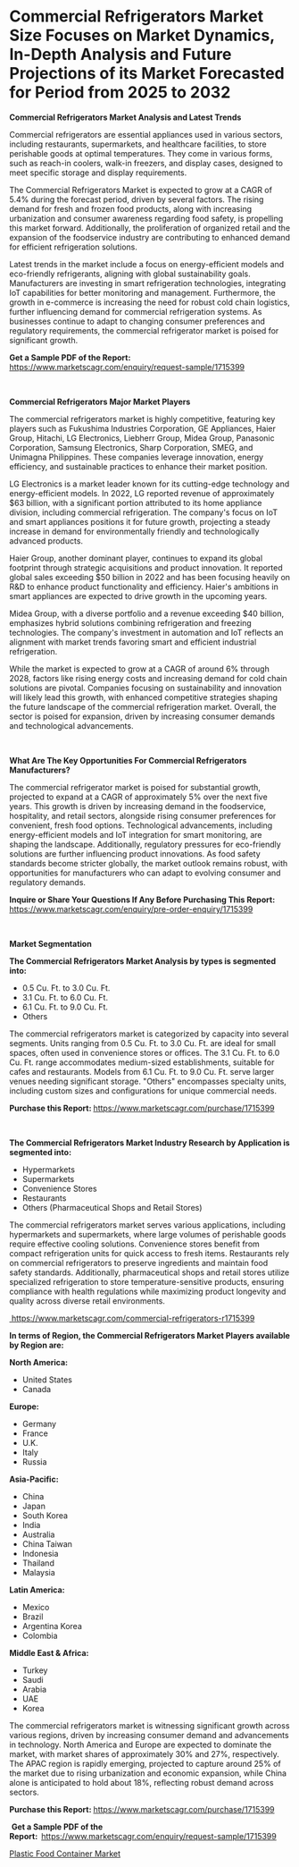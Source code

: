 <p><h1>Commercial Refrigerators Market Size Focuses on Market Dynamics, In-Depth Analysis and Future Projections of its Market Forecasted for Period from 2025 to 2032</h1></p><p><strong>Commercial Refrigerators Market Analysis and Latest Trends</strong></p>
<p><p>Commercial refrigerators are essential appliances used in various sectors, including restaurants, supermarkets, and healthcare facilities, to store perishable goods at optimal temperatures. They come in various forms, such as reach-in coolers, walk-in freezers, and display cases, designed to meet specific storage and display requirements.</p><p>The Commercial Refrigerators Market is expected to grow at a CAGR of 5.4% during the forecast period, driven by several factors. The rising demand for fresh and frozen food products, along with increasing urbanization and consumer awareness regarding food safety, is propelling this market forward. Additionally, the proliferation of organized retail and the expansion of the foodservice industry are contributing to enhanced demand for efficient refrigeration solutions.</p><p>Latest trends in the market include a focus on energy-efficient models and eco-friendly refrigerants, aligning with global sustainability goals. Manufacturers are investing in smart refrigeration technologies, integrating IoT capabilities for better monitoring and management. Furthermore, the growth in e-commerce is increasing the need for robust cold chain logistics, further influencing demand for commercial refrigeration systems. As businesses continue to adapt to changing consumer preferences and regulatory requirements, the commercial refrigerator market is poised for significant growth.</p></p>
<p><strong>Get a Sample PDF of the Report:&nbsp;</strong> <a href="https://www.marketscagr.com/enquiry/request-sample/1715399?utm_campaign=3001&utm_medium=2&utm_source=Github&utm_content=ia&utm_term=05042025&utm_id=commercial-refrigerators">https://www.marketscagr.com/enquiry/request-sample/1715399</a></p>
<p>&nbsp;</p>
<p><strong>Commercial Refrigerators Major Market Players</strong></p>
<p><p>The commercial refrigerators market is highly competitive, featuring key players such as Fukushima Industries Corporation, GE Appliances, Haier Group, Hitachi, LG Electronics, Liebherr Group, Midea Group, Panasonic Corporation, Samsung Electronics, Sharp Corporation, SMEG, and Unimagna Philippines. These companies leverage innovation, energy efficiency, and sustainable practices to enhance their market position.</p><p>LG Electronics is a market leader known for its cutting-edge technology and energy-efficient models. In 2022, LG reported revenue of approximately $63 billion, with a significant portion attributed to its home appliance division, including commercial refrigeration. The company's focus on IoT and smart appliances positions it for future growth, projecting a steady increase in demand for environmentally friendly and technologically advanced products.</p><p>Haier Group, another dominant player, continues to expand its global footprint through strategic acquisitions and product innovation. It reported global sales exceeding $50 billion in 2022 and has been focusing heavily on R&D to enhance product functionality and efficiency. Haier's ambitions in smart appliances are expected to drive growth in the upcoming years.</p><p>Midea Group, with a diverse portfolio and a revenue exceeding $40 billion, emphasizes hybrid solutions combining refrigeration and freezing technologies. The company's investment in automation and IoT reflects an alignment with market trends favoring smart and efficient industrial refrigeration.</p><p>While the market is expected to grow at a CAGR of around 6% through 2028, factors like rising energy costs and increasing demand for cold chain solutions are pivotal. Companies focusing on sustainability and innovation will likely lead this growth, with enhanced competitive strategies shaping the future landscape of the commercial refrigeration market. Overall, the sector is poised for expansion, driven by increasing consumer demands and technological advancements.</p></p>
<p>&nbsp;</p>
<p><strong>What Are The Key Opportunities For Commercial Refrigerators Manufacturers?</strong></p>
<p><p>The commercial refrigerator market is poised for substantial growth, projected to expand at a CAGR of approximately 5% over the next five years. This growth is driven by increasing demand in the foodservice, hospitality, and retail sectors, alongside rising consumer preferences for convenient, fresh food options. Technological advancements, including energy-efficient models and IoT integration for smart monitoring, are shaping the landscape. Additionally, regulatory pressures for eco-friendly solutions are further influencing product innovations. As food safety standards become stricter globally, the market outlook remains robust, with opportunities for manufacturers who can adapt to evolving consumer and regulatory demands.</p></p>
<p><strong>Inquire or Share Your Questions If Any Before Purchasing This Report:</strong> <a href="https://www.marketscagr.com/enquiry/pre-order-enquiry/1715399?utm_campaign=3001&utm_medium=2&utm_source=Github&utm_content=ia&utm_term=05042025&utm_id=commercial-refrigerators">https://www.marketscagr.com/enquiry/pre-order-enquiry/1715399</a></p>
<p>&nbsp;</p>
<p><strong>Market Segmentation</strong></p>
<p><strong>The Commercial Refrigerators Market Analysis by types is segmented into:</strong></p>
<p><ul><li>0.5 Cu. Ft. to 3.0 Cu. Ft.</li><li>3.1 Cu. Ft. to 6.0 Cu. Ft.</li><li>6.1 Cu. Ft. to 9.0 Cu. Ft.</li><li>Others</li></ul></p>
<p><p>The commercial refrigerators market is categorized by capacity into several segments. Units ranging from 0.5 Cu. Ft. to 3.0 Cu. Ft. are ideal for small spaces, often used in convenience stores or offices. The 3.1 Cu. Ft. to 6.0 Cu. Ft. range accommodates medium-sized establishments, suitable for cafes and restaurants. Models from 6.1 Cu. Ft. to 9.0 Cu. Ft. serve larger venues needing significant storage. "Others" encompasses specialty units, including custom sizes and configurations for unique commercial needs.</p></p>
<p><strong>Purchase this Report:&nbsp;</strong><a href="https://www.marketscagr.com/purchase/1715399?utm_campaign=3001&utm_medium=2&utm_source=Github&utm_content=ia&utm_term=05042025&utm_id=commercial-refrigerators">https://www.marketscagr.com/purchase/1715399</a></p>
<p>&nbsp;</p>
<p><strong>The Commercial Refrigerators Market Industry Research by Application is segmented into:</strong></p>
<p><ul><li>Hypermarkets</li><li>Supermarkets</li><li>Convenience Stores</li><li>Restaurants</li><li>Others (Pharmaceutical Shops and Retail Stores)</li></ul></p>
<p><p>The commercial refrigerators market serves various applications, including hypermarkets and supermarkets, where large volumes of perishable goods require effective cooling solutions. Convenience stores benefit from compact refrigeration units for quick access to fresh items. Restaurants rely on commercial refrigerators to preserve ingredients and maintain food safety standards. Additionally, pharmaceutical shops and retail stores utilize specialized refrigeration to store temperature-sensitive products, ensuring compliance with health regulations while maximizing product longevity and quality across diverse retail environments.</p></p>
<p><a href="https://www.marketscagr.com/commercial-refrigerators-r1715399?utm_campaign=3001&utm_medium=2&utm_source=Github&utm_content=ia&utm_term=05042025&utm_id=commercial-refrigerators">&nbsp;https://www.marketscagr.com/commercial-refrigerators-r1715399</a></p>
<p><strong>In terms of Region, the Commercial Refrigerators Market Players available by Region are:</strong></p>
<p>
    <p> <strong> North America: </strong>
        <ul>
            <li>United States</li>
            <li>Canada</li>
        </ul>
        </p> 
    <p> <strong> Europe: </strong>
        <ul>
            <li>Germany</li>
            <li>France</li>
            <li>U.K.</li>
            <li>Italy</li>
            <li>Russia</li>
        </ul>
        </p> 
    <p> <strong> Asia-Pacific: </strong>
        <ul>
            <li>China</li>
            <li>Japan</li>
            <li>South Korea</li>
            <li>India</li>
            <li>Australia</li>
            <li>China Taiwan</li>
            <li>Indonesia</li>
            <li>Thailand</li>
            <li>Malaysia</li>
        </ul>
        </p> 
    <p> <strong> Latin America: </strong>
        <ul>
            <li>Mexico</li>
            <li>Brazil</li>
            <li>Argentina Korea</li>
            <li>Colombia</li>
        </ul>
        </p> 
    <p> <strong> Middle East & Africa: </strong>
        <ul>
            <li>Turkey</li>
            <li>Saudi</li>
            <li>Arabia</li>
            <li>UAE</li>
            <li>Korea</li>
        </ul>
    </p>
    </p>
<p><p>The commercial refrigerators market is witnessing significant growth across various regions, driven by increasing consumer demand and advancements in technology. North America and Europe are expected to dominate the market, with market shares of approximately 30% and 27%, respectively. The APAC region is rapidly emerging, projected to capture around 25% of the market due to rising urbanization and economic expansion, while China alone is anticipated to hold about 18%, reflecting robust demand across sectors.</p></p>
<p><strong>Purchase this Report: </strong><a href="https://www.marketscagr.com/purchase/1715399?utm_campaign=3001&utm_medium=2&utm_source=Github&utm_content=ia&utm_term=05042025&utm_id=commercial-refrigerators">https://www.marketscagr.com/purchase/1715399</a></p>
<p>&nbsp;<strong>Get a Sample PDF of the Report:&nbsp;&nbsp;</strong><a href="https://www.marketscagr.com/enquiry/request-sample/1715399?utm_campaign=3001&utm_medium=2&utm_source=Github&utm_content=ia&utm_term=05042025&utm_id=commercial-refrigerators">https://www.marketscagr.com/enquiry/request-sample/1715399</a></p>
<p><strong></strong></p>
<p><p><a href="https://github.com/amoakuolaopa/Market-Research-Report-List-1/blob/main/plastic-food-container-market.md?utm_campaign=3001&utm_medium=2&utm_source=Github&utm_content=ia&utm_term=05042025&utm_id=commercial-refrigerators">Plastic Food Container Market</a></p></p>